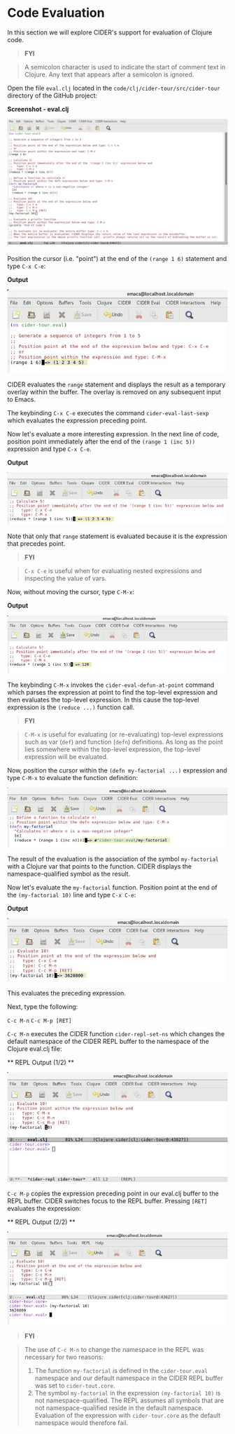 # Code Evaluation

In this section we will explore CIDER's support for evaluation of Clojure code. 

>**FYI**

> A semicolon character is used to indicate the start of comment text in Clojure.
> Any text that appears after a semicolon is ignored.

Open the file `eval.clj` located in the `code/clj/cider-tour/src/cider-tour` directory of the GitHub project:

**Screenshot - eval.clj**

![Clojure Source - eval.clj](images/eval_clj_code.jpg)

Position the cursor (i.e. "point") at the end of the `(range 1 6)` statement and type `C-x C-e`:

**Output**

![Output - Range](images/eval_range_one_to_six.jpg)

CIDER evaluates the `range` statement and displays the result as a temporary overlay within the buffer. The overlay is removed on any subsequent input to Emacs.

The keybinding `C-x C-e` executes the command `cider-eval-last-sexp` which evaluates the expression preceding point. 

Now let's evaluate a more interesting expression. In the next line of code, position point immediately after the end of the `(range 1 (inc 5))` expression and type `C-x C-e`. 

**Output**

![Output](images/eval_range_5_fact_01.jpg)

Note that only that `range` statement is evaluated because it is the expression that precedes point. 

>**FYI**

>`C-x C-e` is useful when for evaluating nested expressions and inspecting the value of vars.

Now, without moving the cursor, type `C-M-x`:

**Output**

![Output](images/eval_range_5_fact_02.jpg)


The keybinding `C-M-x` invokes the `cider-eval-defun-at-point` command which parses the expression at point to find the top-level expression and then evaluates the top-level expression. In this cause the top-level expression is the `(reduce ...)` function call.

>**FYI**

> `C-M-x` is useful for evaluating (or re-evaluating) top-level expressions such as var (`def`) and function (`defn`) definitions. As long as the point lies somewhere within the top-level expression, the top-level expression will be evaluated.


Now, position the cursor within the `(defn my-factorial ...)` expression and type `C-M-x` to evaluate the function definition:

![Output](images/eval_my_factorial.jpg)

The result of the evaluation is the association of the symbol `my-factorial` with a Clojure var that points to the function. CIDER displays the namespace-qualified symbol as the result.

Now let's evaluate the `my-factorial` function. Position point at the end of the `(my-factorial 10)` line and type `C-x C-e`:

**Output**

![Output](images/eval_my_factorial_10_01.jpg)

This evaluates the preceding expression.

Next, type the following:

`C-c M-n`
`C-c M-p [RET]`

`C-c M-n` executes the CIDER function `cider-repl-set-ns` which changes the default namespace of the CIDER REPL buffer to the namespace of the Clojure eval.clj file:

** REPL Output (1/2) **

![Output](images/eval_my_factorial_10_02.jpg)

`C-c M-p` copies the expression preceding point in our eval.clj buffer to the REPL buffer. CIDER switches focus to the REPL buffer. Pressing `[RET]` evaluates the expression:

** REPL Output (2/2) **

![Output](images/eval_my_factorial_10_03.jpg)


>**FYI**

>The use of `C-c M-n` to change the namespace in the REPL was necessary for two reasons:
> 1. The function `my-factorial` is defined in the `cider-tour.eval` namespace and our default namespace in the CIDER REPL buffer was set to `cider-tout.core`.
> 2. The symbol `my-factorial` in the expression `(my-factorial 10)` is not namespace-qualified. The REPL assumes all symbols that are not namespace-qualified reside in the default namespace. Evaluation of the expression with `cider-tour.core` as the default namespace would therefore fail.












